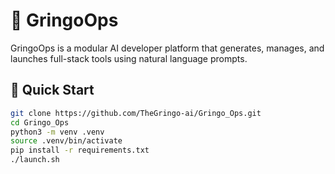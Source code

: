 # 🧠 GringoOps

GringoOps is a modular AI developer platform that generates, manages, and launches full-stack tools using natural language prompts.

## 🚀 Quick Start

```bash
git clone https://github.com/TheGringo-ai/Gringo_Ops.git
cd Gringo_Ops
python3 -m venv .venv
source .venv/bin/activate
pip install -r requirements.txt
./launch.sh
